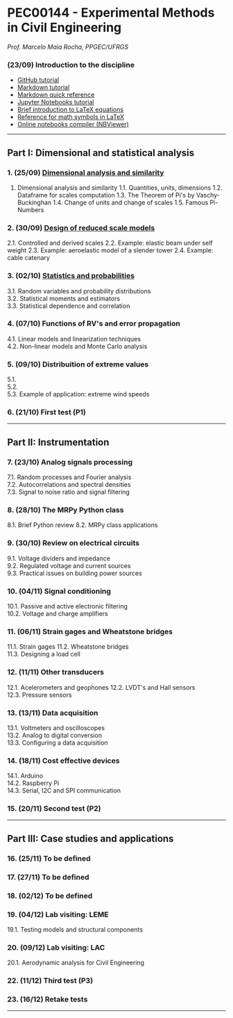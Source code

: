 #  PEC00144 - Experimental Methods in Civil Engineering

_Prof. Marcelo Maia Rocha, PPGEC/UFRGS_

###  (23/09) Introduction to the discipline

* [GitHub tutorial](https://guides.github.com/activities/hello-world/)
* [Markdown tutorial](https://www.markdowntutorial.com/)
* [Markdown quick reference](https://en.support.wordpress.com/markdown-quick-reference/)
* [Jupyter Notebooks tutorial](https://www.dataquest.io/blog/jupyter-notebook-tutorial/)
* [Brief introduction to LaTeX equations](https://www.latex-tutorial.com/tutorials/amsmath/) 
* [Reference for math symbols in LaTeX](https://www.latex-tutorial.com/symbols/math-symbols/)
* [Online notebooks compiler (NBViewer)](https://nbviewer.jupyter.org/)

---

## Part I: Dimensional and statistical analysis

###  1. (25/09) [Dimensional analysis and similarity](https://nbviewer.jupyter.org/github/mmaiarocha/PEC00144/blob/master/1_Dimensional_Analysis.ipynb)

1. Dimensional analysis and similarity
1.1. Quantities, units, dimensions
1.2. Dataframe for scales computation
1.3. The Theorem of Pi's by Vaschy-Buckinghan
1.4. Change of units and change of scales
1.5. Famous Pi-Numbers

###  2. (30/09) [Design of reduced scale models](https://nbviewer.jupyter.org/github/mmaiarocha/PEC00144/blob/master/2_Reduced_Scale.ipynb)
2.1. Controlled and derived scales
2.2. Example: elastic beam under self weight
2.3. Example: aeroelastic model of a slender tower
2.4. Example: cable catenary

###  3. (02/10) [Statistics and probabilities](https://nbviewer.jupyter.org/github/mmaiarocha/PEC00144/blob/master/3_Statistical_Analysis.ipynb)
3.1. Random variables and probability distributions   
3.2. Statistical moments and estimators   
3.3. Statistical dependence and correlation   

###  4. (07/10) Functions of RV's and error propagation
4.1. Linear models and linearization techniques   
4.2. Non-linear models and Monte Carlo analysis   

###  5. (09/10) Distribuition of extreme values  
5.1.    
5.2.   
5.3. Example of application: extreme wind speeds   

###  6. (21/10) First test (P1) 

---

## Part II: Instrumentation

###  7. (23/10) Analog signals processing   
7.1. Random processes and Fourier analysis   
7.2. Autocorrelations and spectral densities   
7.3. Signal to noise ratio and signal filtering   

###  8. (28/10) The MRPy Python class   
8.1. Brief Python review
8.2. MRPy class applications

### 9. (30/10) Review on electrical circuits  
9.1. Voltage dividers and impedance   
9.2. Regulated voltage and current sources   
9.3. Practical issues on building power sources

### 10. (04/11) Signal conditioning 
10.1. Passive and active electronic filtering   
10.2. Voltage and charge amplifiers   

### 11. (06/11) Strain gages and Wheatstone bridges
11.1. Strain gages
11.2. Wheatstone bridges  
11.3. Designing a load cell

### 12. (11/11) Other transducers
12.1. Acelerometers and geophones
12.2. LVDT's and Hall sensors   
12.3. Pressure sensors   

### 13. (13/11) Data acquisition 
13.1. Voltmeters and oscilloscopes   
13.2. Analog to digital conversion   
13.3. Configuring a data acquisition  

### 14. (18/11) Cost effective devices   
14.1. Arduino   
14.2. Raspberry Pi   
14.3. Serial, I2C and SPI communication   

### 15. (20/11) Second test (P2)   

---

## Part III: Case studies and applications

### 16. (25/11) To be defined

### 17. (27/11) To be defined

### 18. (02/12) To be defined

### 19. (04/12) Lab visiting: LEME
19.1. Testing models and structural components  

### 20. (09/12) Lab visiting: LAC   
20.1. Aerodynamic analysis for Civil Engineering   

### 22. (11/12) Third test (P3) 

### 23. (16/12) Retake tests

---
